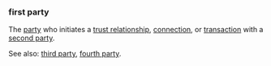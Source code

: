 ### first party

<p class="c8"><span>The </span><span class="c2"><a class="c3" href="#h.cn6bno48fomj">party</a></span><span>&nbsp;who initiates a </span><span class="c2"><a class="c3" href="#h.pu2asd79bqzo">trust relationship</a></span><span>, </span><span class="c2"><a class="c3" href="#h.thbpewq1px8x">connection</a></span><span>, or </span><span class="c2"><a class="c3" href="#h.92pu88ke4p7k">transaction</a></span><span>&nbsp;with a </span><span class="c2"><a class="c3" href="#h.hk94wskqnzri">second party</a></span><span>.</span></p><p class="c8"><span>See also: </span><span class="c2"><a class="c3" href="#h.zu2vj8151tr">third party</a></span><span>, </span><span class="c2"><a class="c3" href="#h.ur40pjfb49t1">fourth party</a></span><span>.</span></p>